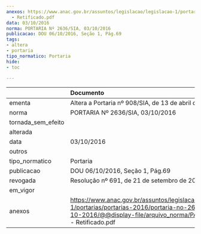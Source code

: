 ```yaml
---
anexos: https://www.anac.gov.br/assuntos/legislacao/legislacao-1/portarias/portarias-2016/portaria-no-2636-sia-03-10-2016/@@display-file/arquivo_norma/PA2016-2636
  - Retificado.pdf
data: 03/10/2016
norma: PORTARIA Nº 2636/SIA, 03/10/2016
publicacao: DOU 06/10/2016, Seção 1, Pág.69
tags:
- altera
- portaria
tipo_normatico: Portaria
hide: 
- toc 
 
---
```


|                    | Documento                                                                                                                                                                   |
|:-------------------|:----------------------------------------------------------------------------------------------------------------------------------------------------------------------------|
| ementa             | Altera a Portaria nº 908/SIA, de 13 de abril de 2016.                                                                                                                       |
| norma              | PORTARIA Nº 2636/SIA, 03/10/2016                                                                                                                                            |
| tornada_sem_efeito |                                                                                                                                                                             |
| alterada           |                                                                                                                                                                             |
| data               | 03/10/2016                                                                                                                                                                  |
| outros             |                                                                                                                                                                             |
| tipo_normatico     | Portaria                                                                                                                                                                    |
| publicacao         | DOU 06/10/2016, Seção 1, Pág.69                                                                                                                                             |
| revogada           | Resolução nº 691, de 21 de setembro de 2022                                                                                                                                 |
| em_vigor           |                                                                                                                                                                             |
| anexos             | https://www.anac.gov.br/assuntos/legislacao/legislacao-1/portarias/portarias-2016/portaria-no-2636-sia-03-10-2016/@@display-file/arquivo_norma/PA2016-2636 - Retificado.pdf |